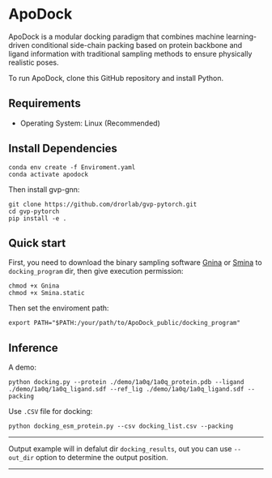 # ApoDock




ApoDock is a modular docking paradigm that combines machine learning-driven conditional side-chain packing based on protein backbone and ligand information with traditional sampling methods to ensure physically realistic poses.

To run ApoDock, clone this GitHub repository and install Python.

## Requirements

-  Operating System: Linux (Recommended)

## Install Dependencies
```
conda env create -f Enviroment.yaml
conda activate apodock

```
Then install gvp-gnn:
```
git clone https://github.com/drorlab/gvp-pytorch.git
cd gvp-pytorch
pip install -e .
```

## Quick start

First, you need to download the binary sampling software [Gnina](https://github.com/gnina/gnina/releases/download/v1.1/gnina) or [Smina](https://sourceforge.net/projects/smina/) to `docking_program` dir, then give execution permission:
```
chmod +x Gnina
chmod +x Smina.static
```
Then set the enviroment path:
```
export PATH="$PATH:/your/path/to/ApoDock_public/docking_program"
```

## Inference

A demo:
```
python docking.py --protein ./demo/1a0q/1a0q_protein.pdb --ligand ./demo/1a0q/1a0q_ligand.sdf --ref_lig ./demo/1a0q/1a0q_ligand.sdf --packing
```
Use `.CSV` file for docking:
```
python docking_esm_protein.py --csv docking_list.csv --packing
```
-----------------------------------------------------------------------------------------------------
Output example will in defalut dir `docking_results`, out you can use `--out_dir` option to determine the output position.


-----------------------------------------------------------------------------------------------------

